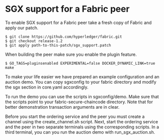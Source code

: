 # SGX support for a Fabric peer

To enable SGX support for a Fabric peer take a fresh copy of Fabric and apply
our patch.

    $ git clone https://github.com/hyperledger/fabric.git
    $ git checkout release-1.2
    $ git apply path-to-this-patch/sgx_support.patch

When building the peer make sure you enable the plugin feature.

    $ GO_TAGS=pluginsenabled EXPERIMENTAL=false DOCKER_DYNAMIC_LINK=true make

To make your life easier we have prepared an example configuration and an
auction demo. You can copy sgxconfig to your fabric directory and modify the
sgx section in core.yaml accordingly.

To run the demo you can use the scripts in sgxconfig/demo. Make sure that the
scripts point to your fabric-secure-chaincode directory. Note that for better
demonstration transaction arguments are in clear.

Before you start the ordering service and the peer you must create a channel
using the create_channel.sh script.  Next, start the ordering service and the
peer in two separate terminals using the corresponding scripts.  In a third
terminal, you can you run the auction demo with run_sgx_auction.sh.
